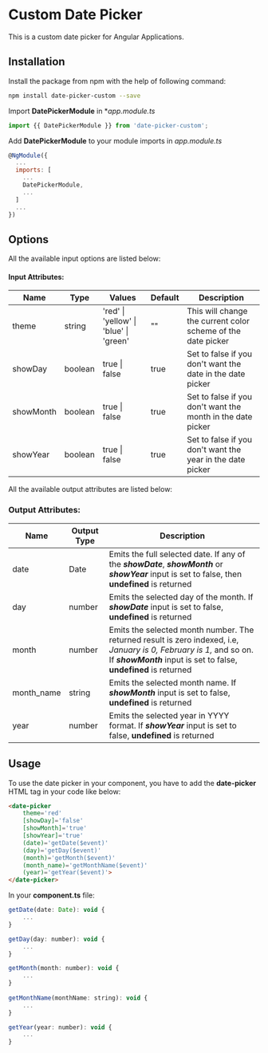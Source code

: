 # Custom Date Picker

This is a custom date picker for Angular Applications.

## Installation
Install the package from npm with the help of following command:

```Bash
npm install date-picker-custom --save
```

Import **DatePickerModule** in **app.module.ts* 

```javascript
import {{ DatePickerModule }} from 'date-picker-custom';
```

Add **DatePickerModule** to your module imports in *app.module.ts*

```javascript
@NgModule({
  ...
  imports: [
    ...
    DatePickerModule,
    ...
  ]
  ...
})
```
## Options
All the available input options are listed below: 

#### Input Attributes:
| Name      | Type    | Values                                 |Default | Description                                                  |
|-----------|---------|----------------------------------------|--------|--------------------------------------------------------------|
| theme     | string  | 'red' \| 'yellow' \| 'blue' \| 'green' | ""     | This will change the current color scheme of the date picker |
| showDay   | boolean | true \| false                          | true   | Set to false if you don't want the date in the date picker   |
| showMonth | boolean | true \| false                          | true   | Set to false if you don't want the month in the date picker  |
| showYear  | boolean | true \| false                          | true   | Set to false if you don't want the year in the date picker   |

All the available output attributes are listed below: 

### Output Attributes: 
| Name       | Output Type | Description                                                  |
|------------|-------------|--------------------------------------------------------------|
| date       | Date        | Emits the full selected date. If any of the *__showDate__*, *__showMonth__* or *__showYear__* input is set to false, then **undefined** is returned |
| day        | number      | Emits the selected day of the month. If *__showDate__* input is set to false, **undefined** is returned |
| month      | number      | Emits the selected month number. The returned result is zero indexed, i.e, *January is 0, February is 1,* and so on. If *__showMonth__* input is set to false, **undefined** is returned |
| month_name | string      | Emits the selected month name. If *__showMonth__* input is set to false, **undefined** is returned |
| year       | number      | Emits the selected year in YYYY format. If *__showYear__* input is set to false, **undefined** is returned|

## Usage
To use the date picker in your component, you have to add the **date-picker** HTML tag in your code like below:

```html
<date-picker
    theme='red'
    [showDay]='false'
    [showMonth]='true'
    [showYear]='true'
    (date)='getDate($event)'
    (day)='getDay($event)'
    (month)='getMonth($event)'
    (month_name)='getMonthName($event)'
    (year)='getYear($event)'> 
</date-picker>
```

In your **component.ts** file: 

```javascript
getDate(date: Date): void {
    ...
}

getDay(day: number): void {
    ...
}

getMonth(month: number): void {
    ...
}
  
getMonthName(monthName: string): void {
    ...
}

getYear(year: number): void {
    ...
}
```

